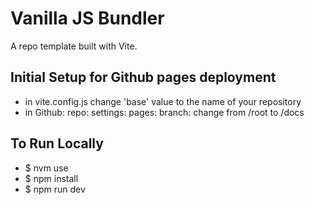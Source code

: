 # Vanilla JS Bundler

A repo template built with Vite.  

## Initial Setup for Github pages deployment
* in vite.config.js change 'base' value to the name of your repository
* in Github: repo: settings: pages: branch: change from /root to /docs

## To Run Locally
* $ nvm use
* $ npm install
* $ npm run dev